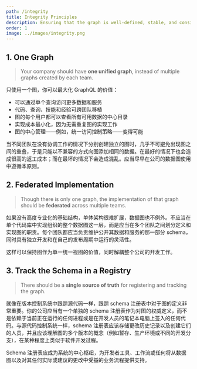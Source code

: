 ```yaml
---
path: /integrity
title: Integrity Principles
description: Ensuring that the graph is well-defined, stable, and consistent
order: 1
image: ../images/integrity.png
---
```


## 1. One Graph

> Your company should have **one unified graph**, instead of multiple graphs created by each team.

只使用一个图，你可以最大化 GraphQL 的价值：

* 可以通过单个查询访问更多数据和服务
* 代码、查询、技能和经验可跨团队移植
* 图的每个用户都可以查看所有可用数据的中心目录
* 实现成本最小化，因为无需重复图的实现工作
* 图的中心管理——例如，统一访问控制策略——变得可能

当不同团队在没有协调工作的情况下分别创建独立的图时，几乎不可避免出现图之间的重叠，于是只能以不兼容的方式向图添加相同的数据。在最好的情况下也会造成很高的返工成本；而在最坏的情况下会造成混乱。应当尽早在公司的数据图使用中遵循本原则。

## 2. Federated Implementation

> Though there is only one graph, the implementation of that graph should be **federated** across multiple teams.

如果没有高度专业化的基础结构，单体架构很难扩展，数据图也不例外。不应当在单个代码库中实现组织的整个数据图这一层，而是应当在多个团队之间划分定义和实现图的职责。每个团队都应当负责维护公开其数据和服务的那一部分 schema，同时具有独立开发和在自己的发布周期中运行的灵活性。

这样可以保持图作为单一统一视图的价值，同时解耦整个公司的开发工作。

## 3. Track the Schema in a Registry

> There should be a **single source of truth** for registering and tracking the graph.

就像在版本控制系统中跟踪源代码一样，跟踪 schema 注册表中对于图的定义非常重要。你的公司应当有一个单独的 schema 注册表作为对图的权威定义，而不是依赖于当前正在运行的任何进程或是在开发人员的笔记本电脑上签入的任何代码。与源代码控制系统一样，schema 注册表应该存储更改历史记录以及创建它们的人员，并且应该理解图的多个版本的概念（例如暂存、生产环境或不同的开发分支），在某种程度上类似于软件开发过程。

Schema 注册表应成为系统的中心枢纽，为开发者工具、工作流或任何将从数据图以及对其任何实际或建议的更改中受益的业务流程提供支持。

<!-- end -->
